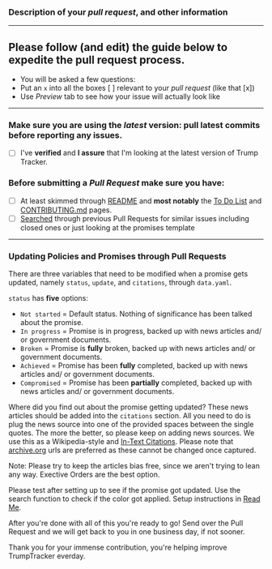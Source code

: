 ### Description of your *pull request*, and other information

---

## Please follow (and edit) the guide below to expedite the pull request process.

- You will be asked a few questions:
- Put an `x` into all the boxes [ ] relevant to your *pull request* (like that [x])
- Use *Preview* tab to see how your issue will actually look like

---

### Make sure you are using the *latest* version: pull latest commits before reporting any issues.
- [ ] I've **verified** and **I assure** that I'm looking at the latest version of Trump Tracker.

### Before submitting a *Pull Request* make sure you have:
- [ ] At least skimmed through [README](https://github.com/TrumpTracker/trumptracker.github.io/blob/master/README.md) and **most notably** the [To Do List](https://github.com/TrumpTracker/trumptracker.github.io#to-do-list) and [CONTRIBUTING.md](https://github.com/TrumpTracker/trumptracker.github.io/blob/master/CONTRIBUTING.md) pages.
- [ ] [Searched](https://github.com/TrumpTracker/trumptracker.github.io/pulls?utf8=%E2%9C%93&q=) through previous Pull Requests for similar issues including closed ones or just looking at the promises template

---

### Updating Policies and Promises through Pull Requests

There are three variables that need to be modified when a promise gets updated, namely `status`, `update`, and `citations`, through `data.yaml`.

`status` has **five** options:
 
- `Not started` = Default status. Nothing of significance has been talked about the promise.
- `In progress` = Promise is in progress, backed up with news articles and/ or government documents.
- `Broken` = Promise is __fully__ broken, backed up with news articles and/ or government documents.
- `Achieved` = Promise has been __fully__ completed, backed up with news articles and/ or government documents.
- `Compromised` = Promise has been __partially__ completed, backed up with news articles and/ or government documents.

Where did you find out about the promise getting updated? These news articles should be added into the `citations` section. All you need to do is plug the news source into one of the provided spaces between the single quotes. The more the better, so please keep on adding news sources. We use this as a Wikipedia-style and [In-Text Citations](http://guides.lib.uw.edu/c.php?g=99161&p=642357). Please note that [archive.org](https://archive.org/) urls are preferred as these cannot be changed once captured. 

Note: Please try to keep the articles bias free, since we aren't trying to lean any way. Exective Orders are the best option.

Please test after setting up to see if the promise got updated. Use the search function to check if the color got applied.
Setup instructions in [Read Me](https://github.com/TrumpTracker/trumptracker.github.io/blob/master/README.md).

After you're done with all of this you're ready to go! Send over the Pull Request and we will get back to you in one business day, if not sooner.

Thank you for your immense contribution, you're helping improve TrumpTracker everday.
